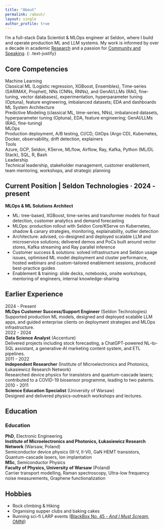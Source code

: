 ```yaml
---
title: "About"
permalink: /about/
layout: single
author_profile: true
---
```


I’m a full-stack Data Scientist & MLOps engineer at Seldon, where I build and operate production ML and LLM systems. My work is informed by over a decade in academic <a href="/research/">Research</a> and a passion for <a href="/community-and-speaking/">Community and Speaking</a>.
{: .text-justify}

## Core Competencies

<div class="skills-section" markdown="1">

  <div class="skill-row">
    <div class="skill-category">Machine Learning</div>
    <div class="skill-list">Classical ML (Logistic regression, XGBoost, Ensembles), Time-series (SARIMAX, Prophet), NNs (CNNs, RNNs), and GenAI/LLMs (RAG, fine-tuning, vector databases), experimentation, hyperparameter tuning (Optuna), feature engineering, imbalanced datasets; EDA and dashboards</div>
  </div>

  <div class="skill-row">
    <div class="skill-category">ML System Architecture</div>
    <div class="skill-list">Predictive Modeling (classical ML, time-series, NNs), imbalanced datasets, hyperparameter tuning (Optuna), EDA, feature engineering; GenAI/LLMs (RAG, fine-tuning)</div>
  </div>

  <div class="skill-row">
    <div class="skill-category">MLOps</div>
    <div class="skill-list">Production deployment, A/B testing, CI/CD, GitOps (Argo CD), Kubernetes, Docker, observability, drift detection, explainers</div>
  </div>

  <div class="skill-row">
    <div class="skill-category">Tools</div>
    <div class="skill-list">Azure, GCP, Seldon, KServe, MLflow, Airflow, Ray, Kafka, Python (ML/DL Stack), SQL, R, Bash</div>
  </div>

  <div class="skill-row">
    <div class="skill-category">Leadership</div>
    <div class="skill-list">Technical leadership, stakeholder management, customer enablement, team mentoring, workshops, and strategic planning</div>
  </div>

</div>

<!-- --- -->

## Current Position | Seldon Technologies · 2024 - present

**MLOps & ML Solutions Architect**

- ML: tree-based, XGBoost, time-series and transformer models for fraud detection, customer analytics and demand forecasting
- MLOps: production rollout with Seldon Core/KServe on Kubernetes, shadow & canary strategies, monitoring, explainability, outlier detection
- Architecture: advised, co-designed and deployed scalable LLM and microservice solutions; delivered demos and PoCs built around vector stores, Kafka streaming and Ray parallel inference
- Customer success & solutions: solved infrastructure and Seldon usage issues, optimised ML model deployment and cluster performance, hosted webinars and custom-tailored enablement sessions, produced best-practice guides
- Enablement & training: slide decks, notebooks, onsite workshops, mentoring of engineers, internal knowledge-sharing

<!-- --- -->

## Earlier Experience

<!-- | Period | Role | Organisation | Selected work |
| :--- | :--- | :--- | :--- |
| 2024.03-present | MLOps Customer Success/Customer Support Engineer | Seldon Technologies | Production ML model support (tree-based, NLP, etc.); LLM app architecture & deployment; production deployment guidance (shadow/canary); MLOps infrastructure support (Kubernetes, Kafka); customer enablement and training.  |
| 2022.05-2024.02 | Data Science Analyst | Accenture | Stock forecasting (SARIMAX, Prophet), ChatGPT NL-to-SQL assistant with vector DB, generative-AI marketing content system, immigration-trend prediction, ETL pipelines, database consolidation & ER modelling, LLM fine-tuning & MLOps enablement workshops.  |
| 2011.07-2022.04 | Independent Researcher | Łukasiewicz Research Network - Institute of Microelectronics and Photonics | Device physics for transistors & quantum-cascade lasers; COVID-19 biosensor programme leading to two patents, multiple peer-reviewed articles & conference presentations.  |
| 2010.09, 2011.09 | Science Education Specialist | Faculty of Physics, University of Warsaw | Design and delivery of physics-outreach workshops and lectures.  | -->


<div class="bar-timeline" markdown="1">

  <div class="row">
    <div class="bar-year">2024 - Present</div>
    <div class="bar-marker" style="--bar-height: 40px; --bar-top: 0.8rem;"></div>
    <div class="details">
      <strong>MLOps Customer Success/Support Engineer</strong> (Seldon Technologies)<br>
      Supported production ML models, designed and deployed scalable LLM apps, and guided enterprise clients on deployment strategies and MLOps infrastructure.
    </div>
  </div>

  <div class="row">
    <div class="bar-year">2022 - 2024</div>
    <div class="bar-marker" style="--bar-height: 100px; --bar-top: 0.8rem;"></div>
    <div class="details">
      <strong>Data Science Analyst</strong> (Accenture)<br>
      Delivered projects including stock forecasting, a ChatGPT-powered NL-to-SQL assistant, a generative-AI marketing content system, and ETL pipelines.
    </div>
  </div>

  <div class="row">
    <div class="bar-year">2011 - 2022</div>
    <div class="bar-marker" style="--bar-height: 150px; --bar-top: 0.8rem;"></div>
    <div class="details">
      <strong>Independent Researcher</strong> (Institute of Microelectronics and Photonics, Łukasiewicz Research Network)<br>
      Researched device physics for transistors and quantum-cascade lasers; contributed to a COVID-19 biosensor programme, leading to two patents.
    </div>
  </div>

  <div class="row">
    <div class="bar-year">2010 - 2011</div>
    <div class="bar-marker" style="--bar-top: 0.8rem; --bar-height: 60px;"></div>
    <div class="details">
      <strong>Science Education Specialist</strong> (University of Warsaw)<br>
      Designed and delivered physics-outreach workshops and lectures.
    </div>
  </div>

</div>

<!-- --- -->

## Education

<!-- - **PhD**, **Electronic Engineering**
  - Institute of Microelectronics and Photonics, Łukasiewicz Research Network, Warsaw, Poland
  - Semiconductor device physics (III-V, II-VI), GaN HEMT transistors, Quantum-cascade lasers, Ion implantation
- **MSc**, **Semiconductor Physics**
  - Faculaty of Physics, University of Warsaw, Poland
  - Carrier transport modelling, Raman spectroscopy, Ultra-low frequency noise measurements, Graphene functionalization   -->

### Education

<div class="timeline" markdown="1">

  <div class="row">
    <div class="year"><strong>PhD</strong>, Electronic Engineering</div>
    <div class="dot"></div>
    <div class="details">
      <strong>Institute of Microelectronics and Photonics, Łukasiewicz Research Network</strong> (Warsaw, Poland)<br>
      Semiconductor device physics (III-V, II-VI), GaN HEMT transistors, Quantum-cascade lasers, Ion implantation
    </div>
  </div>

  <div class="row">
    <div class="year"><strong>MSc</strong>, Semiconductor Physics</div>
    <div class="dot"></div>
    <div class="details">
      <strong>Faculty of Physics, University of Warsaw</strong> (Poland)<br>
      Carrier transport modelling, Raman spectroscopy, Ultra-low frequency noise measurements, Graphene functionalization
    </div>
  </div>

</div>

<!-- --- -->


## Hobbies
- Rock climbing & Hiking
- Organising supper clubs and baking cakes  
- Running sci-fi LARP events ([BlackBox No. 45 - *And I Must Scream*](https://app.evenea.pl/event/bb3cno45?callback=&event_id=182014), [OMNI](https://fleppl.wixsite.com/larpblog/post/omni-solidny-larp-science-fiction))

<!-- ---

*Interested in collaborating? Connect on [LinkedIn](https://linkedin.com/in/maciejkozubal) or explore my work on [GitHub](https://github.com/maciejkozubal)* -->
